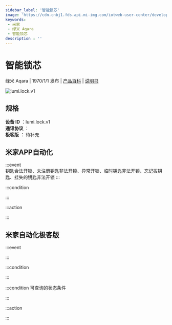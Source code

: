 ```yaml
---
sidebar_label: '智能锁芯'
image: 'https://cdn.cnbj1.fds.api.mi-img.com/iotweb-user-center/developer_167904754176306aFP06z.png?GalaxyAccessKeyId=AKVGLQWBOVIRQ3XLEW&Expires=9223372036854775807&Signature=UALKR4FjxM8AGr1PHbZGQCeWaKI='
keywords: 
 - 米家
 - 绿米 Aqara
 - 智能锁芯
description : ''
---
```

# 智能锁芯

绿米 Aqara | 1970/1/1 发布 | [产品百科](https://home.mi.com/webapp/content/baike/product/index.html?model=lumi.lock.v1/) | [说明书](https://home.mi.com/views/introduction.html?model=lumi.lock.v1&region=cn)

![lumi.lock.v1](https://cdn.cnbj1.fds.api.mi-img.com/iotweb-user-center/developer_167904754176306aFP06z.png?GalaxyAccessKeyId=AKVGLQWBOVIRQ3XLEW&Expires=9223372036854775807&Signature=UALKR4FjxM8AGr1PHbZGQCeWaKI=)

## 规格  
> 
**设备 ID** ：lumi.lock.v1  
**通讯协议** ：  
**极客版**  ： 待补充 


## 米家APP自动化  

:::event  
钥匙合法开锁、未注册钥匙非法开锁、异常开锁、临时钥匙非法开锁、忘记拔钥匙、挂失的钥匙非法开锁
:::

:::condition  

:::

:::action   

:::

## 米家自动化极客版  

:::event  

:::

:::condition  

:::

:::condition 可查询的状态条件  

:::

:::action  

:::

        
